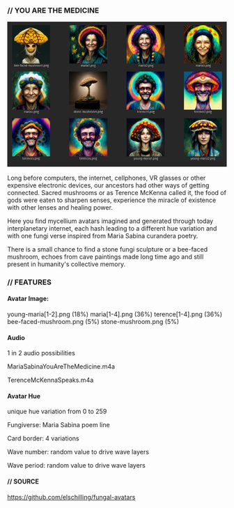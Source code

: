 ### // YOU ARE THE MEDICINE

![FUNGAL AVATARS vol. I](https://github.com/elschilling/fungal-avatars/blob/master/public/assets/healers.png)

Long before computers, the internet, cellphones, VR glasses or other expensive electronic devices, our ancestors had other ways of getting connected.
Sacred mushrooms or as Terence McKenna called it, the food of gods were eaten to sharpen senses, experience the miracle of existence with other lenses and healing power.

Here you find mycellium avatars imagined and generated through today interplanetary internet, each hash leading to a different hue variation and with one fungi verse inspired from Maria Sabina curandera poetry.

There is a small chance to find a stone fungi sculpture or a bee-faced mushroom, echoes from cave paintings made long time ago and still present in humanity's collective memory.

### // FEATURES

#### Avatar Image:

young-maria[1-2].png (18%)
maria[1-4].png (36%)
terence[1-4].png (36%)
bee-faced-mushroom.png (5%)
stone-mushroom.png (5%)

#### Audio
1 in 2 audio possibilities

MariaSabinaYouAreTheMedicine.m4a

TerenceMcKennaSpeaks.m4a

#### Avatar Hue
unique hue variation from 0 to 259

Fungiverse: Maria Sabina poem line

Card border: 4 variations

Wave number: random value to drive wave layers

Wave period: random value to drive wave layers

#### // SOURCE
https://github.com/elschilling/fungal-avatars
